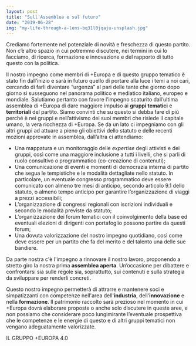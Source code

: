 ```yaml
---
layout: post
title: "Sull'Assemblea e sul futuro"
date: "2019-06-28"
img: "my-life-through-a-lens-bq31l0jqaju-unsplash.jpg"
---
```


Crediamo fortemente nel potenziale di novità e freschezza di questo partito. Non c’è altro spazio in cui potremmo discutere, nei termini in cui lo facciamo, di ricerca, formazione e innovazione e del rapporto di tutto questo con la politica.

Il nostro impegno come membri di +Europa e di questo gruppo tematico è stato fin dall’inizio e sarà in futuro quello di portare alla luce i temi a noi cari, cercando di farli diventare “urgenza” al pari delle tante che giorno dopo giorno si susseguono nel panorama politico e mediatico italiano, europeo e mondiale. Salutiamo pertanto con favore l’impegno scaturito dall’ultima assemblea di +Europa di dare maggiore impulso ai **gruppi tematici** e **territoriali** del partito. Siamo convinti che su questo si debba fare di più perché è nei gruppi e nell’attivismo dei suoi membri che risiede il capitale umano, la vera ricchezza di +Europa. Se da un lato ci impegniamo con gli altri gruppi ad attuare a pieno gli obiettivi dello statuto e delle recenti mozioni approvate in assemblea, dall’altra ci attendiamo:

- Una mappatura e un monitoraggio delle _expertise_ degli attivisti e dei gruppi, così come una maggiore inclusione a tutti i livelli, che si parli di ruolo consultivo o programmatico (co-creazione di contenuti);
- Una comunicazione di eventi e momenti di democrazia interna di partito che segua le tempistiche e le modalità dettagliate nello statuto. In particolare, un eventuale congresso programmatico deve essere comunicato con almeno tre mesi di anticipo, secondo articolo 9.1 dello statuto, o almeno tempo anticipo per garantire l’organizzazione di viaggi a prezzi accessibili;
- L’organizzazione di congressi regionali con iscrizioni individuali e secondo le modalità previste da statuto;
- L’organizzazione dei forum tematici con il coinvolgimento della base ed eventuali elezioni di dirigenti con portafoglio possono partire da questi forum;
- Una dovuta valorizzazione del nostro impegno quotidiano, così come deve essere per un partito che fa del merito e del talento una delle sue bandiere.

Da parte nostra c'è l'impegno a rinnovare il nostro lavoro, proponendo a stretto giro la nostra prima **assemblea aperta**. Un’occasione per dibattere e confrontarsi sia sulle regole sia, soprattutto, sui contenuti e sulla strategia da sviluppare per renderli concreti.

Questo nostro impegno permetterà di attrarre e mantenere soci e simpatizzanti con competenze nell'area dell'**industria**, dell'**innovazione** e nella **formazione**. Il patrimonio raccolto sarà prezioso nel momento in cui +Europa dovrà elaborare proposte o anche solo discutere in queste aree, e non possiamo che considerare poco lungimirante l’eventuale prospettiva che le competenze e le energie di questo e di altri gruppi tematici non vengano adeguatamente valorizzate.

IL GRUPPO +EUROPA 4.0
